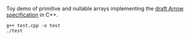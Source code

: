 Toy demo of primitive and nullable arrays implementing the [draft Arrow specification](https://github.com/apache/arrow/blob/master/format/Layout.md) in C++.

```
g++ test.cpp -o test
./test
```